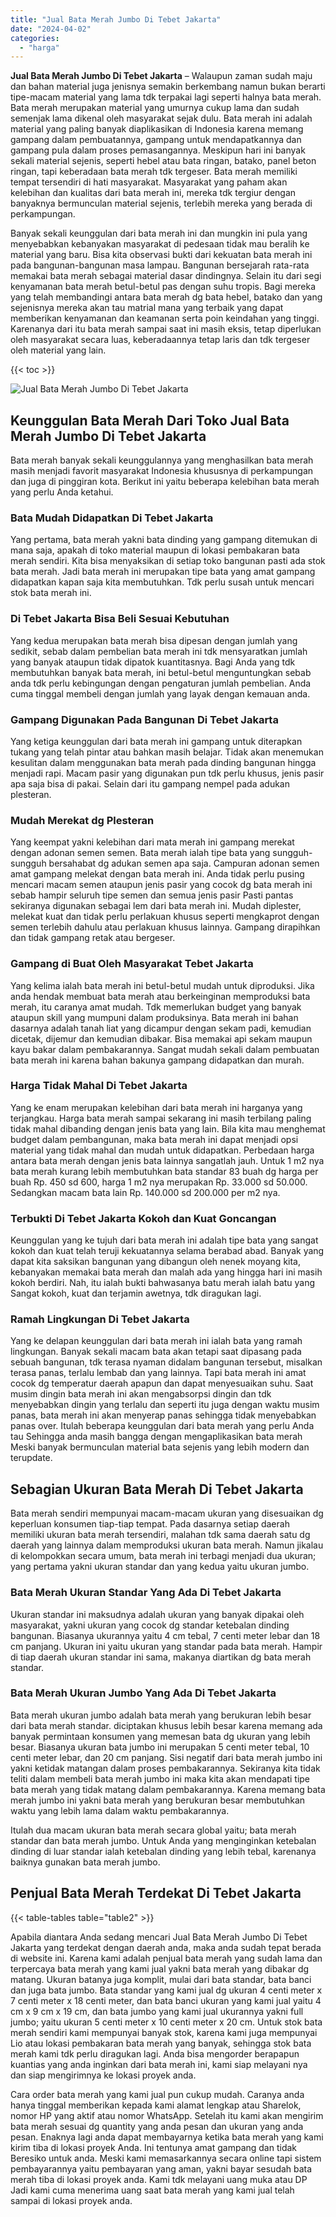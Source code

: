 ```yaml
---
title: "Jual Bata Merah Jumbo Di Tebet Jakarta"
date: "2024-04-02"
categories: 
  - "harga"
---
```


**Jual Bata Merah Jumbo Di Tebet Jakarta** – Walaupun zaman sudah maju dan bahan material juga jenisnya semakin berkembang namun bukan berarti tipe-macam material yang lama tdk terpakai lagi seperti halnya bata merah. Bata merah merupakan material yang umurnya cukup lama dan sudah semenjak lama dikenal oleh masyarakat sejak dulu. Bata merah ini adalah material yang paling banyak diaplikasikan di Indonesia karena memang gampang dalam pembuatannya, gampang untuk mendapatkannya dan gampang pula dalam proses pemasangannya. Meskipun hari ini banyak sekali material sejenis, seperti hebel atau bata ringan, batako, panel beton ringan, tapi keberadaan bata merah tdk tergeser. Bata merah memiliki tempat tersendiri di hati masyarakat. Masyarakat yang paham akan kelebihan dan kualitas dari bata merah ini, mereka tdk tergiur dengan banyaknya bermunculan material sejenis, terlebih mereka yang berada di perkampungan.

Banyak sekali keunggulan dari bata merah ini dan mungkin ini pula yang menyebabkan kebanyakan masyarakat di pedesaan tidak mau beralih ke material yang baru. Bisa kita observasi bukti dari kekuatan bata merah ini pada bangunan-bangunan masa lampau. Bangunan bersejarah rata-rata memakai bata merah sebagai material dasar dindingnya. Selain itu dari segi kenyamanan bata merah betul-betul pas dengan suhu tropis. Bagi mereka yang telah membandingi antara bata merah dg bata hebel, batako dan yang sejenisnya mereka akan tau matrial mana yang terbaik yang dapat memberikan kenyamanan dan keamanan serta poin keindahan yang tinggi. Karenanya dari itu bata merah sampai saat ini masih eksis, tetap diperlukan oleh masyarakat secara luas, keberadaannya tetap laris dan tdk tergeser oleh material yang lain.

{{< toc >}}

![Jual Bata Merah Jumbo Di Tebet Jakarta](/images/jual-bata-merah-18.png)

## Keunggulan Bata Merah Dari Toko Jual Bata Merah Jumbo Di Tebet Jakarta

Bata merah banyak sekali keunggulannya yang menghasilkan bata merah masih menjadi favorit masyarakat Indonesia khususnya di perkampungan dan juga di pinggiran kota. Berikut ini yaitu beberapa kelebihan bata merah yang perlu Anda ketahui.

### Bata Mudah Didapatkan Di Tebet Jakarta

Yang pertama, bata merah yakni bata dinding yang gampang ditemukan di mana saja, apakah di toko material maupun di lokasi pembakaran bata merah sendiri. Kita bisa menyaksikan di setiap toko bangunan pasti ada stok bata merah. Jadi bata merah ini merupakan tipe bata yang amat gampang didapatkan kapan saja kita membutuhkan. Tdk perlu susah untuk mencari stok bata merah ini.

### Di Tebet Jakarta Bisa Beli Sesuai Kebutuhan

Yang kedua merupakan bata merah bisa dipesan dengan jumlah yang sedikit, sebab dalam pembelian bata merah ini tdk mensyaratkan jumlah yang banyak ataupun tidak dipatok kuantitasnya. Bagi Anda yang tdk membutuhkan banyak bata merah, ini betul-betul menguntungkan sebab anda tdk perlu kebingungan dengan pengaturan jumlah pembelian. Anda cuma tinggal membeli dengan jumlah yang layak dengan kemauan anda.

### Gampang Digunakan Pada Bangunan Di Tebet Jakarta

Yang ketiga keunggulan dari bata merah ini gampang untuk diterapkan tukang yang telah pintar atau bahkan masih belajar. Tidak akan menemukan kesulitan dalam menggunakan bata merah pada dinding bangunan hingga menjadi rapi. Macam pasir yang digunakan pun tdk perlu khusus, jenis pasir apa saja bisa di pakai. Selain dari itu gampang nempel pada adukan plesteran.

### Mudah Merekat dg Plesteran

Yang keempat yakni kelebihan dari mata merah ini gampang merekat dengan adonan semen semen. Bata merah ialah tipe bata yang sungguh-sungguh bersahabat dg adukan semen apa saja. Campuran adonan semen amat gampang melekat dengan bata merah ini. Anda tidak perlu pusing mencari macam semen ataupun jenis pasir yang cocok dg bata merah ini sebab hampir seluruh tipe semen dan semua jenis pasir Pasti pantas sekiranya digunakan sebagai lem dari bata merah ini. Mudah diplester, melekat kuat dan tidak perlu perlakuan khusus seperti mengkaprot dengan semen terlebih dahulu atau perlakuan khusus lainnya. Gampang dirapihkan dan tidak gampang retak atau bergeser.

### Gampang di Buat Oleh Masyarakat Tebet Jakarta

Yang kelima ialah bata merah ini betul-betul mudah untuk diproduksi. Jika anda hendak membuat bata merah atau berkeinginan memproduksi bata merah, itu caranya amat mudah. Tdk memerlukan budget yang banyak ataupun skill yang mumpuni dalam produksinya. Bata merah ini bahan dasarnya adalah tanah liat yang dicampur dengan sekam padi, kemudian dicetak, dijemur dan kemudian dibakar. Bisa memakai api sekam maupun kayu bakar dalam pembakarannya. Sangat mudah sekali dalam pembuatan bata merah ini karena bahan bakunya gampang didapatkan dan murah.

### Harga Tidak Mahal Di Tebet Jakarta

Yang ke enam merupakan kelebihan dari bata merah ini harganya yang terjangkau. Harga bata merah sampai sekarang ini masih terbilang paling tidak mahal dibanding dengan jenis bata yang lain. Bila kita mau menghemat budget dalam pembangunan, maka bata merah ini dapat menjadi opsi material yang tidak mahal dan mudah untuk didapatkan. Perbedaan harga antara bata merah dengan jenis bata lainnya sangatlah jauh. Untuk 1 m2 nya bata merah kurang lebih membutuhkan bata standar 83 buah dg harga per buah Rp. 450 sd 600, harga 1 m2 nya merupakan Rp. 33.000 sd 50.000. Sedangkan macam bata lain Rp. 140.000 sd 200.000 per m2 nya.

### Terbukti Di Tebet Jakarta Kokoh dan Kuat Goncangan

Keunggulan yang ke tujuh dari bata merah ini adalah tipe bata yang sangat kokoh dan kuat telah teruji kekuatannya selama berabad abad. Banyak yang dapat kita saksikan bangunan yang dibangun oleh nenek moyang kita, kebanyakan memakai bata merah dan malah ada yang hingga hari ini masih kokoh berdiri. Nah, itu ialah bukti bahwasanya batu merah ialah batu yang Sangat kokoh, kuat dan terjamin awetnya, tdk diragukan lagi.

### Ramah Lingkungan Di Tebet Jakarta

Yang ke delapan keunggulan dari bata merah ini ialah bata yang ramah lingkungan. Banyak sekali macam bata akan tetapi saat dipasang pada sebuah bangunan, tdk terasa nyaman didalam bangunan tersebut, misalkan terasa panas, terlalu lembab dan yang lainnya. Tapi bata merah ini amat cocok dg temperatur daerah apapun dan dapat menyesuaikan suhu. Saat musim dingin bata merah ini akan mengabsorpsi dingin dan tdk menyebabkan dingin yang terlalu dan seperti itu juga dengan waktu musim panas, bata merah ini akan menyerap panas sehingga tidak menyebabkan panas over. Itulah beberapa keunggulan dari bata merah yang perlu Anda tau Sehingga anda masih bangga dengan mengaplikasikan bata merah Meski banyak bermunculan material bata sejenis yang lebih modern dan terupdate.

## Sebagian Ukuran Bata Merah Di Tebet Jakarta

Bata merah sendiri mempunyai macam-macam ukuran yang disesuaikan dg keperluan konsumen tiap-tiap tempat. Pada dasarnya setiap daerah memiliki ukuran bata merah tersendiri, malahan tdk sama daerah satu dg daerah yang lainnya dalam memproduksi ukuran bata merah. Namun jikalau di kelompokkan secara umum, bata merah ini terbagi menjadi dua ukuran; yang pertama yakni ukuran standar dan yang kedua yaitu ukuran jumbo.

### Bata Merah Ukuran Standar Yang Ada Di Tebet Jakarta

Ukuran standar ini maksudnya adalah ukuran yang banyak dipakai oleh masyarakat, yakni ukuran yang cocok dg standar ketebalan dinding bangunan. Biasanya ukurannya yaitu 4 cm tebal, 7 centi meter lebar dan 18 cm panjang. Ukuran ini yaitu ukuran yang standar pada bata merah. Hampir di tiap daerah ukuran standar ini sama, makanya diartikan dg bata merah standar.

### Bata Merah Ukuran Jumbo Yang Ada Di Tebet Jakarta

Bata merah ukuran jumbo adalah bata merah yang berukuran lebih besar dari bata merah standar. diciptakan khusus lebih besar karena memang ada banyak permintaan konsumen yang memesan bata dg ukuran yang lebih besar. Biasanya ukuran bata jumbo ini merupakan 5 centi meter tebal, 10 centi meter lebar, dan 20 cm panjang. Sisi negatif dari bata merah jumbo ini yakni ketidak matangan dalam proses pembakarannya. Sekiranya kita tidak teliti dalam membeli bata merah jumbo ini maka kita akan mendapati tipe bata merah yang tidak matang dalam pembakarannya. Karena memang bata merah jumbo ini yakni bata merah yang berukuran besar membutuhkan waktu yang lebih lama dalam waktu pembakarannya.

Itulah dua macam ukuran bata merah secara global yaitu; bata merah standar dan bata merah jumbo. Untuk Anda yang menginginkan ketebalan dinding di luar standar ialah ketebalan dinding yang lebih tebal, karenanya baiknya gunakan bata merah jumbo.

## Penjual Bata Merah Terdekat Di Tebet Jakarta

{{< table-tables table="table2" >}}

Apabila diantara Anda sedang mencari Jual Bata Merah Jumbo Di Tebet Jakarta yang terdekat dengan daerah anda, maka anda sudah tepat berada di website ini. Karena kami adalah penjual bata merah yang sudah lama dan terpercaya bata merah yang kami jual yakni bata merah yang dibakar dg matang. Ukuran batanya juga komplit, mulai dari bata standar, bata banci dan juga bata jumbo. Bata standar yang kami jual dg ukuran 4 centi meter x 7 centi meter x 18 centi meter, dan bata banci ukuran yang kami jual yaitu 4 cm x 9 cm x 19 cm, dan bata jumbo yang kami jual ukurannya yakni full jumbo; yaitu ukuran 5 centi meter x 10 centi meter x 20 cm. Untuk stok bata merah sendiri kami mempunyai banyak stok, karena kami juga mempunyai Lio atau lokasi pembakaran bata merah yang banyak, sehingga stok bata merah kami tdk perlu diragukan lagi. Anda bisa mengorder berapapun kuantias yang anda inginkan dari bata merah ini, kami siap melayani nya dan siap mengirimnya ke lokasi proyek anda.

Cara order bata merah yang kami jual pun cukup mudah. Caranya anda hanya tinggal memberikan kepada kami alamat lengkap atau Sharelok, nomor HP yang aktif atau nomor WhatsApp. Setelah itu kami akan mengirim bata merah sesuai dg quantity yang anda pesan dan ukuran yang anda pesan. Enaknya lagi anda dapat membayarnya ketika bata merah yang kami kirim tiba di lokasi proyek Anda. Ini tentunya amat gampang dan tidak Beresiko untuk anda. Meski kami memasarkannya secara online tapi sistem pembayarannya yaitu pembayaran yang aman, yakni bayar sesudah bata merah tiba di lokasi proyek anda. Kami tdk melayani uang muka atau DP Jadi kami cuma menerima uang saat bata merah yang kami jual telah sampai di lokasi proyek anda.
